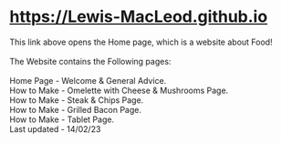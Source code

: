# https://Lewis-MacLeod.github.io
This link above opens the Home page, which is a website about Food! <br>
<br> The Website contains the Following pages: <br>
<br> Home Page - Welcome & General Advice. <br>
How to Make - Omelette with Cheese & Mushrooms Page. <br>
How to Make - Steak & Chips Page. <br>
How to Make - Grilled Bacon Page. <br>
How to Make - Tablet Page. <br>
Last updated - 14/02/23 <br>
